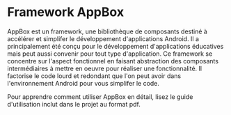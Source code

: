 # Framework AppBox
AppBox est un framework, une bibliothèque de composants destiné à accélérer et simplifer
le développement d'applications Android. Il a principalement été conçu pour le développement
d'applications éducatives mais peut aussi convenir pour tout type d'application.
Ce framework se concentre sur l'aspect fonctionnel en faisant abstraction des composants intermédiaires
à mettre en oeuvre pour réaliser une fonctionnalité. Il factorise le code lourd et
redondant que l'on peut avoir dans l'environnement Android pour vous simplifer le code.

Pour apprendre comment utiliser AppBox en détail, lisez le guide d'utilisation inclut dans le projet au format pdf.

